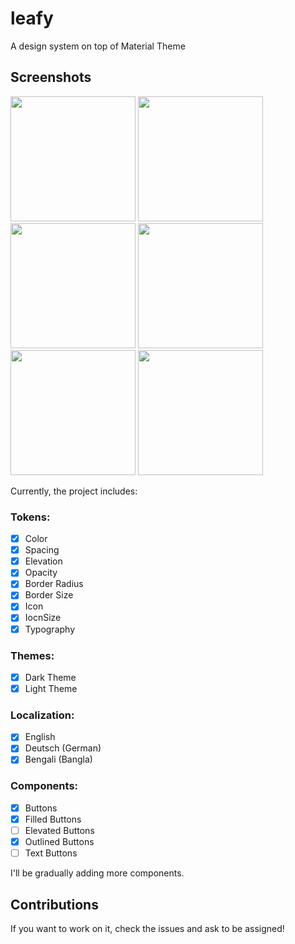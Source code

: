 # leafy

A design system on top of Material Theme

## Screenshots
<img src="https://github.com/user-attachments/assets/4ea706a6-9cda-48e3-873c-3900cfc6ee2d" width="200" />
<img src="https://github.com/user-attachments/assets/d5414c54-5381-405d-a1c0-aae2311969f5" width="200" />
</br>
<img src="https://github.com/user-attachments/assets/874d8e34-90bf-423a-8a8c-8095f1bdeb34" width="200" />
<img src="https://github.com/user-attachments/assets/3fed4f08-2e61-4aeb-ac97-14176b60511c" width="200" />
</br>
<img src="https://github.com/user-attachments/assets/9af482f8-65e3-4525-b053-e3581f70d032" width="200" />
<img src="https://github.com/user-attachments/assets/f952c8ed-d9d2-4df9-8919-55d4955e5e6a" width="200" />

Currently, the project includes:
### Tokens:
- [x]  Color
- [x]  Spacing
- [x]  Elevation
- [x]  Opacity
- [x]  Border Radius
- [x]  Border Size
- [x]  Icon
- [x]  IocnSize
- [x]  Typography

### Themes:
- [x]  Dark Theme
- [x]  Light Theme

### Localization:
- [x]  English
- [x]  Deutsch (German)
- [x]  Bengali (Bangla)

### Components:
- [x]  Buttons
  - [x]  Filled Buttons
  - [ ]  Elevated Buttons
  - [x]  Outlined Buttons
  - [ ]  Text Buttons
     
I'll be gradually adding more components.

## Contributions
If you want to work on it, check the issues and ask to be assigned!
